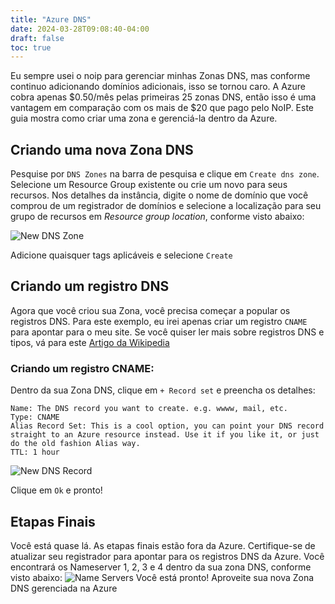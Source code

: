 ```yaml
---
title: "Azure DNS"
date: 2024-03-28T09:08:40-04:00
draft: false
toc: true
---
```


Eu sempre usei o noip para gerenciar minhas Zonas DNS, mas conforme continuo adicionando domínios adicionais, isso se tornou caro. A Azure cobra apenas $0.50/mês pelas primeiras 25 zonas DNS, então isso é uma vantagem em comparação com os mais de $20 que pago pelo NoIP. Este guia mostra como criar uma zona e gerenciá-la dentro da Azure.

## Criando uma nova Zona DNS
Pesquise por `DNS Zones` na barra de pesquisa e clique em `Create dns zone`.
Selecione um Resource Group existente ou crie um novo para seus recursos.
Nos detalhes da instância, digite o nome de domínio que você comprou de um registrador de domínios e selecione a localização para seu grupo de recursos em *Resource group location*, conforme visto abaixo:

![New DNS Zone](/images/DNS_Zone1.png)

Adicione quaisquer tags aplicáveis e selecione `Create`

## Criando um registro DNS
Agora que você criou sua Zona, você precisa começar a popular os registros DNS. Para este exemplo, eu irei apenas criar um registro `CNAME` para apontar para o meu site. Se você quiser ler mais sobre registros DNS e tipos, vá para este [Artigo da Wikipedia](https://en.wikipedia.org/wiki/List_of_DNS_record_types)

### Criando um registro CNAME:
Dentro da sua Zona DNS, clique em `+ Record set` e preencha os detalhes:
```
Name: The DNS record you want to create. e.g. wwww, mail, etc.
Type: CNAME
Alias Record Set: This is a cool option, you can point your DNS record straight to an Azure resource instead. Use it if you like it, or just do the old fashion Alias way.
TTL: 1 hour
```
![New DNS Record](/images/DNS_Record1.png)

Clique em `Ok` e pronto!

## Etapas Finais
Você está quase lá. As etapas finais estão fora da Azure. Certifique-se de atualizar seu registrador para apontar para os registros DNS da Azure. Você encontrará os Nameserver 1, 2, 3 e 4 dentro da sua zona DNS, conforme visto abaixo:
![Name Servers](/images/DNS_Zone2.png)
Você está pronto! Aproveite sua nova Zona DNS gerenciada na Azure